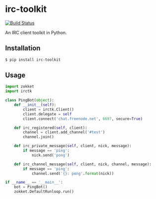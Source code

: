 irc-toolkit
===========

[![Build Status](http://img.shields.io/travis/kylef/irctk/master.svg?style=flat)](https://travis-ci.org/kylef/irctk)

An IRC client toolkit in Python.

## Installation

```bash
$ pip install irc-toolkit
```

## Usage

```python
import zokket
import irctk

class PingBot(object):
    def __init__(self):
        client = irctk.Client()
        client.delegate = self
        client.connect('chat.freenode.net', 6697, secure=True)

    def irc_registered(self, client):
        channel = client.add_channel('#test')
        channel.join()

    def irc_private_message(self, client, nick, message):
        if message == 'ping':
            nick.send('pong')

    def irc_channel_message(self, client, nick, channel, message):
        if message == 'ping':
            channel.send('{}: pong'.format(nick))

if __name__ == '__main__':
    bot = PingBot()
    zokket.DefaultRunloop.run()
```

